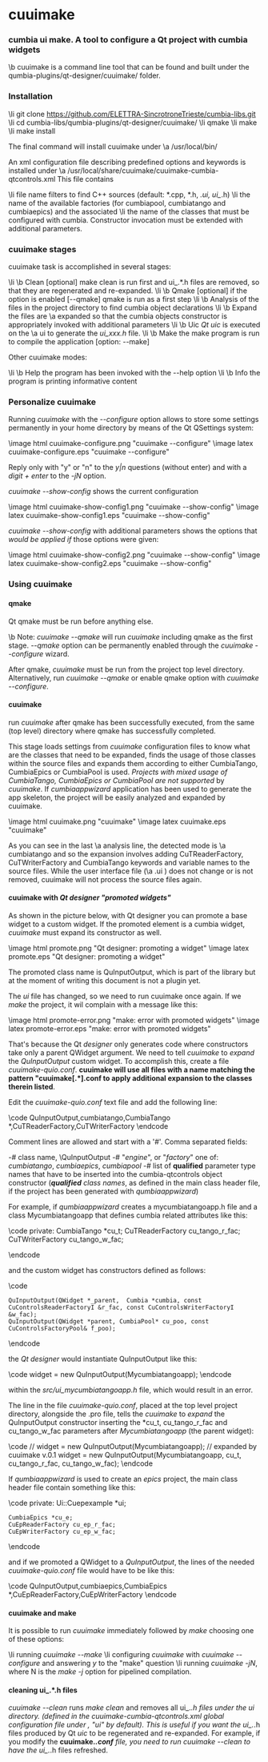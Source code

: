# cuuimake

### cumbia ui make. A tool to configure a Qt project with cumbia widgets

\b cuuimake is a command line tool that can be found and built under the qumbia-plugins/qt-designer/cuuimake/ folder.

### Installation

\li git clone https://github.com/ELETTRA-SincrotroneTrieste/cumbia-libs.git
\li cd cumbia-libs/qumbia-plugins/qt-designer/cuuimake/
\li qmake
\li make
\li make install

The final command will install cuuimake under \a /usr/local/bin/

An xml configuration file describing predefined options and keywords is installed under \a /usr/local/share/cuuimake/cuuimake-cumbia-qtcontrols.xml
This file contains 

\li file name filters to find C++ sources (default: *.cpp, *.h, *.ui, ui_*.h)
\li the name of the available factories (for cumbiapool, cumbiatango and cumbiaepics) and the associated 
\li the name of the classes that must be configured with cumbia. Constructor invocation must be extended with additional parameters.

### cuuimake stages

cuuimake task is accomplished in several stages:

\li \b Clean [optional] make clean is run first and ui_.*.h files are removed, so that they are regenerated and re-expanded.
\li \b Qmake [optional] if the option is enabled [--qmake] qmake is run as a first step
\li \b Analysis of the files in the project directory to find cumbia object declarations
\li \b Expand the files are \a expanded so that the cumbia objects constructor is appropriately invoked with additional parameters
\li \b Uic *Qt uic* is executed on the \a ui to generate the *ui_xxx.h* file.
\li \b Make the make program is run to compile the application [option: --make]

Other cuuimake modes:

\li \b Help the program has been invoked with the --help option
\li \b Info the program is printing informative content

### Personalize cuuimake

Running *cuuimake* with the *--configure* option allows to store some settings permanently in your home directory by means of the Qt QSettings system:

\image html cuuimake-configure.png "cuuimake  --configure"
\image latex cuuimake-configure.eps "cuuimake  --configure"

Reply only with "y" or "n" to the *y|n* questions (without enter) and with a *digit + enter* to the *-jN* option.

*cuuimake --show-config* shows the current configuration

\image html cuuimake-show-config1.png "cuuimake  --show-config"
\image latex cuuimake-show-config1.eps "cuuimake  --show-config"

*cuuimake --show-config* with additional parameters shows the options that <em>would be applied if</em> those options were given:

\image html cuuimake-show-config2.png "cuuimake  --show-config"
\image latex cuuimake-show-config2.eps "cuuimake  --show-config"


### Using cuuimake

#### qmake
Qt qmake must be run before anything else. 

\b Note: *cuuimake --qmake* will run *cuuimake* including qmake as the first stage. *--qmake* option can be permanently enabled through the 
*cuuimake --configure* wizard.

After qmake, *cuuimake* must be run from the project top level directory. Alternatively, run *cuuimake --qmake* or enable qmake option with *cuuimake --configure*.

#### cuuimake

run *cuuimake* after qmake has been successfully executed, from the same (top level) directory where qmake has successfully completed.

This stage loads settings from *cuuimake* configuration files to know what are the classes that need to be expanded, finds the usage of those classes
within the source files and expands them according to either CumbiaTango, CumbiaEpics or CumbiaPool is used. <em>Projects with mixed usage of 
CumbiaTango, CumbiaEpics or CumbiaPool are not supported</em> by *cuuimake*. If *cumbiaappwizard* application has been used to generate the app skeleton, 
the project will be easily analyzed and expanded by cuuimake.


\image html cuuimake.png "cuuimake"
\image latex cuuimake.eps "cuuimake"

As you can see in the last \a analysis line, the detected mode is \a cumbiatango and so the expansion involves adding CuTReaderFactory, CuTWriterFactory and CumbiaTango 
keywords and variable names to the source files. While the user interface file (\a .ui ) does not change or is not removed, cuuimake will not process the source files again.

#### cuuimake with *Qt designer "promoted widgets"*

As shown in the picture below, with Qt designer you can promote a base widget to a custom widget. If the promoted element is a cumbia widget, *cuuimake* must expand its 
constructor as well.

\image html promote.png "Qt designer: promoting a widget"
\image latex promote.eps "Qt designer: promoting a widget"

The promoted class name is QuInputOutput, which is part of the library but at the moment of writing this document is not a plugin yet.

The *ui* file has changed, so we need to run cuuimake once again. If we *make* the project, it wil complain with a message like this:

\image html promote-error.png "make: error with promoted widgets"
\image latex promote-error.eps "make: error with promoted widgets"

That's because the Qt *designer* only generates code where constructors take only a parent QWidget argument. We need to tell *cuuimake* to *expand* the *QuInputOutput* custom
widget. To accomplish this, create a file *cuuimake-quio.conf*. <strong>cuuimake will use all files with a name matching the pattern "cuuimake[.*].conf to apply additional 
expansion to the classes therein listed</strong>.

Edit the *cuuimake-quio.conf* text file and add the following line:

\code
QuInputOutput,cumbiatango,CumbiaTango *,CuTReaderFactory,CuTWriterFactory
\endcode

Comment lines are allowed and start with a '#'. Comma separated fields:

 -# class name, \QuInputOutput
 -# "*engine*", or "*factory*" one of: *cumbiatango*, *cumbiaepics*, *cumbiapool*
 -# list of <strong>qualified</strong> parameter type names that have to be inserted into the cumbia-qtcontrols object constructor
 (*<strong>qualified</strong> class names*, as defined in the main class header file, if the project has been generated with *qumbiaappwizard*)
 
For example, if *qumbiaappwizard* creates a mycumbiatangoapp.h file and a class Mycumbiatangoapp that defines cumbia related attributes like this:

\code
private:
    CumbiaTango *cu_t;
    CuTReaderFactory cu_tango_r_fac;
    CuTWriterFactory cu_tango_w_fac;

\endcode

and the custom widget has constructors defined as follows:

\code

    QuInputOutput(QWidget *_parent,  Cumbia *cumbia, const CuControlsReaderFactoryI &r_fac, const CuControlsWriterFactoryI &w_fac);
    QuInputOutput(QWidget *parent, CumbiaPool* cu_poo, const CuControlsFactoryPool& f_poo);

\endcode

the *Qt designer* would instantiate QuInputOutput like this:

\code
    widget = new QuInputOutput(Mycumbiatangoapp);
\endcode

within the *src/ui_mycumbiatangoapp.h* file, which would result in an error.

The line in the file *cuuimake-quio.conf*, placed at the top level project directory, alongside the .pro file, tells the *cuuimake* to *expand* the QuInputOutput constructor
inserting the *cu_t, cu_tango_r_fac and cu_tango_w_fac parameters after *Mycumbiatangoapp* (the parent widget):

\code
//         widget = new QuInputOutput(Mycumbiatangoapp); // expanded by cuuimake v.0.1
widget = new QuInputOutput(Mycumbiatangoapp, cu_t, cu_tango_r_fac, cu_tango_w_fac);
\endcode

If *qumbiaappwizard* is used to create an *epics* project, the main class header file contain something like this:

\code
private:
    Ui::Cuepexample *ui;

    CumbiaEpics *cu_e;
    CuEpReaderFactory cu_ep_r_fac;
    CuEpWriterFactory cu_ep_w_fac;
\endcode

and if we promoted a QWidget to a *QuInputOutput*, the lines of the needed *cuuimake-quio.conf* file would have to be like this:

\code
QuInputOutput,cumbiaepics,CumbiaEpics *,CuEpReaderFactory,CuEpWriterFactory
\endcode

#### cuuimake and make 

It is possible to run *cuuimake* immediately followed by *make* choosing one of these options:

\li running *cuuimake --make* 
\li configuring *cuuimake* with *cuuimake --configure* and answering *y* to the "make" question
\li running *cuuimake -jN*, where N is the *make -j* option for pipelined compilation.


#### cleaning ui_.*.h files

*cuuimake --clean*  runs *make clean* and removes all ui_.*.h files under the *ui* directory. (defined in the *cuuimake-cumbia-qtcontrols.xml* global configuration file 
under *<srcdirs><uihdir>*, "ui" by default). This is useful if you want the ui_.*.h files produced by Qt *uic* to be regenerated and re-expanded.
For example, if you modify the <strong>cuuimake.*.conf</strong> file, you need to run *cuuimake --clean* to have the ui_.*.h files refreshed.


